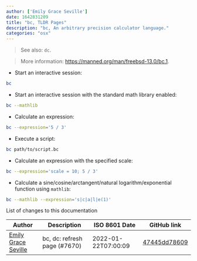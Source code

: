 ```yaml
---
author: ['Emily Grace Seville']
date: 1642831209
title: "bc, TLDR Pages"
description: "bc, An arbitrary precision calculator language."
categories: "osx"
---
```

> See also: `dc`.

> More information: <https://manned.org/man/freebsd-13.0/bc.1>.

- Start an interactive session:

```bash
bc
```

- Start an interactive session with the standard math library enabled:

```bash
bc --mathlib
```

- Calculate an expression:

```bash
bc --expression='5 / 3'
```

- Execute a script:

```bash
bc path/to/script.bc
```

- Calculate an expression with the specified scale:

```bash
bc --expression='scale = 10; 5 / 3'
```

- Calculate a sine/cosine/arctangent/natural logarithm/exponential function using `mathlib`:

```bash
bc --mathlib --expression='s|c|a|l|e(1)'
```
List of changes to this documentation


Author | Description | ISO 8601 Date | GitHub link
------|-----|-----|-----
[Emily Grace Seville](mailto:emilyseville7cf@gmail.com) | bc, dc: refresh page (#7670) | 2022-01-22T07:00:09 | [47445dd78609](https://github.com/tldr-pages/tldr/commit/47445dd7860917026b4df1845f4c54a0f3d6ab94)

